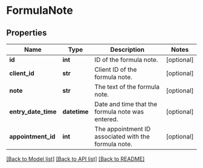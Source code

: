 # FormulaNote

## Properties
Name | Type | Description | Notes
------------ | ------------- | ------------- | -------------
**id** | **int** | ID of the formula note. | [optional] 
**client_id** | **str** | Client ID of the formula note. | [optional] 
**note** | **str** | The text of the formula note. | [optional] 
**entry_date_time** | **datetime** | Date and time that the formula note was entered. | [optional] 
**appointment_id** | **int** | The appointment ID associated with the formula note. | [optional] 

[[Back to Model list]](../README.md#documentation-for-models) [[Back to API list]](../README.md#documentation-for-api-endpoints) [[Back to README]](../README.md)


